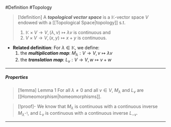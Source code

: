 #Definition #Topology 

> [!definition]
> A ***topological vector space*** is a $\mathbb{K}$-vector space $V$ endowed with a [[Topological Space|topology]] s.t. 
> 1. $\mathbb{K}\times V\to V,(\lambda,v)\mapsto\lambda v$ is continuous and
> 2. $V\times V\to V,(x,y)\mapsto x+y$ is continuous.
> 
- **Related definition**: For $\lambda\in \mathbb{K}$, we define:
  1. the ***multiplication map***: $M_{\lambda}:V\to V,v\mapsto \lambda v$
  2. the ***translation map***: $L_{v}:V\to V,w\mapsto v+w$
---
##### Properties
> [!lemma] Lemma 1
> For all $\lambda\neq 0$ and all $v\in V$, $M_{\lambda}$ and $L_{v}$ are [[Homeomorphism|homeomorphisms]]. 

> [!proof]-
> We know that $M_{\lambda}$ is continuous with a continuous inverse $M_{\lambda ^{-1}}$, and $L_{v}$ is continuous with a continuous inverse $L_{-v}$.
---

